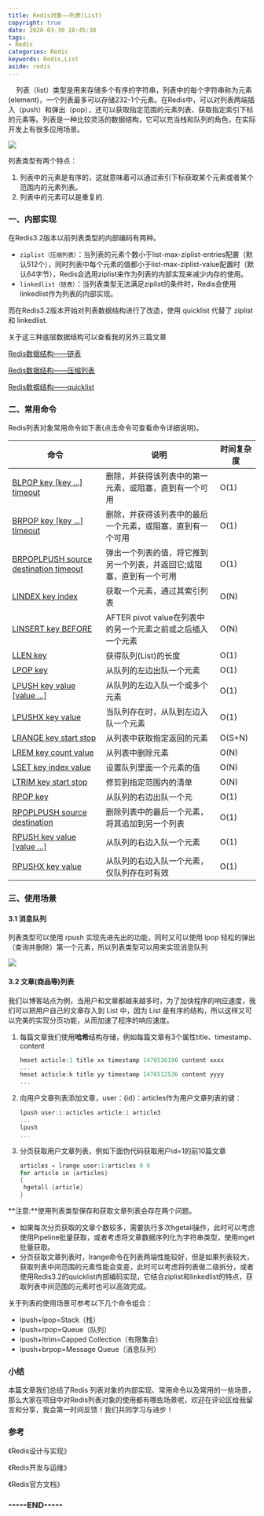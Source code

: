 ```yaml
---
title: Redis对象——列表(List)
copyright: true
date: 2020-03-30 10:45:38
tags: 
- Redis
categories: Redis
keywords: Redis,List
aside: redis
---
```

&nbsp;&nbsp;&nbsp;&nbsp;列表（list）类型是用来存储多个有序的字符串，列表中的每个字符串称为元素(element)，一个列表最多可以存储232-1个元素。在Redis中，可以对列表两端插入（push）和弹出（pop），还可以获取指定范围的元素列表、获取指定索引下标的元素等。列表是一种比较灵活的数据结构，它可以充当栈和队列的角色，在实际开发上有很多应用场景。

<!--more-->

![](https://hunter-image.oss-cn-beijing.aliyuncs.com/redis/%E5%AF%B9%E8%B1%A1%E7%AF%87/%E5%88%97%E8%A1%A8/Redis%20List.png)

列表类型有两个特点：

1. 列表中的元素是有序的，这就意味着可以通过索引下标获取某个元素或者某个范围内的元素列表。
2. 列表中的元素可以是重复的.

### 一、内部实现

在Redis3.2版本以前列表类型的内部编码有两种。

* `ziplist（压缩列表）`：当列表的元素个数小于list-max-ziplist-entries配置（默认512个），同时列表中每个元素的值都小于list-max-ziplist-value配置时（默认64字节），Redis会选用ziplist来作为列表的内部实现来减少内存的使用。
* `linkedlist（链表）`：当列表类型无法满足ziplist的条件时，Redis会使用linkedlist作为列表的内部实现。

而在Redis3.2版本开始对列表数据结构进行了改造，使用 quicklist 代替了 ziplist 和 linkedlist.

关于这三种底层数据结构可以查看我的另外三篇文章

[Redis数据结构——链表](http://blog.laoyu.site/2018/redis/Redis%E6%95%B0%E6%8D%AE%E7%BB%93%E6%9E%84%E2%80%94%E2%80%94%E9%93%BE%E8%A1%A8/)

[Redis数据结构——压缩列表](http://blog.laoyu.site/2019/redis/Redis%E6%95%B0%E6%8D%AE%E7%BB%93%E6%9E%84%E2%80%94%E2%80%94%E5%8E%8B%E7%BC%A9%E5%88%97%E8%A1%A8/)

[Redis数据结构——quicklist]([https://blog.laoyu.site/2020/redis/Redis%E6%95%B0%E6%8D%AE%E7%BB%93%E6%9E%84%E2%80%94%E2%80%94quicklist/](https://blog.laoyu.site/2020/redis/Redis数据结构——quicklist/))

### 二、常用命令

Redis列表对象常用命令如下表(点击命令可查看命令详细说明)。


| 命令 | 说明 | 时间复杂度 |
| ---- | ---- | ---------- |
| [BLPOP key [key ...] timeout](http://blog.laoyu.site/2020/redis_command/list/blpop/) | 删除，并获得该列表中的第一元素，或阻塞，直到有一个可用   | O(1)         |
| [BRPOP key [key ...] timeout](http://blog.laoyu.site/2020/redis_command/list/brpop/) | 删除，并获得该列表中的最后一个元素，或阻塞，直到有一个可用   | O(1)         |
| [BRPOPLPUSH source destination timeout](http://blog.laoyu.site/2020/redis_command/list/brpoplpush/) | 弹出一个列表的值，将它推到另一个列表，并返回它;或阻塞，直到有一个可用   | O(1)         |
| [LINDEX key index](http://blog.laoyu.site/2020/redis_command/list/lindex/) | 获取一个元素，通过其索引列表   | O(N) |
| [LINSERT key BEFORE](http://blog.laoyu.site/2020/redis_command/list/linsert/) |AFTER pivot value在列表中的另一个元素之前或之后插入一个元素 | O(N) |
| [LLEN key](http://blog.laoyu.site/2020/redis_command/list/llen/) | 获得队列(List)的长度   | O(1)         |
| [LPOP key](http://blog.laoyu.site/2020/redis_command/list/lpop/) | 从队列的左边出队一个元素   | O(1)         |
| [LPUSH key value [value ...]](http://blog.laoyu.site/2020/redis_command/list/lpush/) | 从队列的左边入队一个或多个元素   | O(1)         |
| [LPUSHX key value](http://blog.laoyu.site/2020/redis_command/list/lpushx/) | 当队列存在时，从队到左边入队一个元素   | O(1)         |
| [LRANGE key start stop](http://blog.laoyu.site/2020/redis_command/list/lrange/) | 从列表中获取指定返回的元素   | O(S+N) |
| [LREM key count value](http://blog.laoyu.site/2020/redis_command/list/lrem/) | 从列表中删除元素   | O(N)         |
| [LSET key index value](http://blog.laoyu.site/2020/redis_command/list/lset/) | 设置队列里面一个元素的值   | O(N)         |
| [LTRIM key start stop](http://blog.laoyu.site/2020/redis_command/list/ltrim/) | 修剪到指定范围内的清单   | O(N)         |
| [RPOP key](http://blog.laoyu.site/2020/redis_command/list/rpop/) | 从队列的右边出队一个元   | O(1)         |
| [RPOPLPUSH source destination](http://blog.laoyu.site/2020/redis_command/list/rpoplpush/) | 删除列表中的最后一个元素，将其追加到另一个列表   | O(1)         |
| [RPUSH key value [value ...]](http://blog.laoyu.site/2020/redis_command/list/rpush/) | 从队列的右边入队一个元素   | O(1)         |
| [RPUSHX key value](http://blog.laoyu.site/2020/redis_command/list/rpushx/) | 从队列的右边入队一个元素，仅队列存在时有效   | O(1)         |
### 三、使用场景

#### 3.1 消息队列

列表类型可以使用 rpush 实现先进先出的功能，同时又可以使用 lpop 轻松的弹出（查询并删除）第一个元素，所以列表类型可以用来实现消息队列

![](https://hunter-image.oss-cn-beijing.aliyuncs.com/redis/%E5%AF%B9%E8%B1%A1%E7%AF%87/%E5%88%97%E8%A1%A8/%E6%B6%88%E6%81%AF%E9%98%9F%E5%88%97.png)

#### 3.2 文章(商品等)列表

我们以博客站点为例，当用户和文章都越来越多时，为了加快程序的响应速度，我们可以把用户自己的文章存入到 List 中，因为 List 是有序的结构，所以这样又可以完美的实现分页功能，从而加速了程序的响应速度。

1. 每篇文章我们使用**哈希**结构存储，例如每篇文章有3个属性title、timestamp、content

   ```c
   hmset acticle:1 title xx timestamp 1476536196 content xxxx
   ...
   hmset acticle:k title yy timestamp 1476512536 content yyyy
   ...
   ```

2. 向用户文章列表添加文章，user：{id}：articles作为用户文章列表的键：

   ```c
   lpush user:1:acticles article:1 article3
   ...
   lpush
   ...
   ```

3. 分页获取用户文章列表，例如下面伪代码获取用户id=1的前10篇文章

   ```c
   articles = lrange user:1:articles 0 9
   for article in {articles}
   {
   	hgetall {article}
   }
   ```

**注意:**使用列表类型保存和获取文章列表会存在两个问题。

* 如果每次分页获取的文章个数较多，需要执行多次hgetall操作，此时可以考虑使用Pipeline批量获取，或者考虑将文章数据序列化为字符串类型，使用mget批量获取。
* 分页获取文章列表时，lrange命令在列表两端性能较好，但是如果列表较大，获取列表中间范围的元素性能会变差，此时可以考虑将列表做二级拆分，或者使用Redis3.2的quicklist内部编码实现，它结合ziplist和linkedlist的特点，获取列表中间范围的元素时也可以高效完成。

关于列表的使用场景可参考以下几个命令组合：

* lpush+lpop=Stack（栈）
* lpush+rpop=Queue（队列）
* lpush+ltrim=Capped Collection（有限集合）
* lpush+brpop=Message Queue（消息队列）

### 小结

本篇文章我们总结了Redis 列表对象的内部实现、常用命令以及常用的一些场景，那么大家在项目中对Redis列表对象的使用都有哪些场景呢，欢迎在评论区给我留言和分享，我会第一时间反馈！我们共同学习与进步！

### 参考

《Redis设计与实现》

《Redis开发与运维》

《Redis官方文档》

### -----END-----

